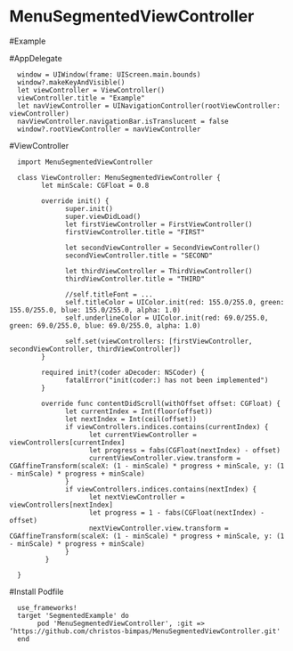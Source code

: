 # MenuSegmentedViewController

#Example

#AppDelegate

      window = UIWindow(frame: UIScreen.main.bounds)
      window?.makeKeyAndVisible()
      let viewController = ViewController()
      viewController.title = "Example"
      let navViewController = UINavigationController(rootViewController: viewController)
      navViewController.navigationBar.isTranslucent = false
      window?.rootViewController = navViewController
        
#ViewController

      import MenuSegmentedViewController

      class ViewController: MenuSegmentedViewController {
            let minScale: CGFloat = 0.8
            
            override init() {
                  super.init()
                  super.viewDidLoad()
                  let firstViewController = FirstViewController()
                  firstViewController.title = "FIRST"

                  let secondViewController = SecondViewController()
                  secondViewController.title = "SECOND"

                  let thirdViewController = ThirdViewController()
                  thirdViewController.title = "THIRD"

                  //self.titleFont = ...
                  self.titleColor = UIColor.init(red: 155.0/255.0, green: 155.0/255.0, blue: 155.0/255.0, alpha: 1.0)
                  self.underlineColor = UIColor.init(red: 69.0/255.0, green: 69.0/255.0, blue: 69.0/255.0, alpha: 1.0)

                  self.set(viewControllers: [firstViewController, secondViewController, thirdViewController])
            }

            required init?(coder aDecoder: NSCoder) {
                  fatalError("init(coder:) has not been implemented")
            }

            override func contentDidScroll(withOffset offset: CGFloat) {
                  let currentIndex = Int(floor(offset))
                  let nextIndex = Int(ceil(offset))
                  if viewControllers.indices.contains(currentIndex) {
                        let currentViewController = viewControllers[currentIndex]
                        let progress = fabs(CGFloat(nextIndex) - offset)
                        currentViewController.view.transform = CGAffineTransform(scaleX: (1 - minScale) * progress + minScale, y: (1 - minScale) * progress + minScale)
                  }
                  if viewControllers.indices.contains(nextIndex) {
                        let nextViewController = viewControllers[nextIndex]
                        let progress = 1 - fabs(CGFloat(nextIndex) - offset)
                        nextViewController.view.transform = CGAffineTransform(scaleX: (1 - minScale) * progress + minScale, y: (1 - minScale) * progress + minScale)
                  }
             }

      }
      
#Install
Podfile

      use_frameworks!
      target 'SegmentedExample' do
           pod 'MenuSegmentedViewController', :git => ‘https://github.com/christos-bimpas/MenuSegmentedViewController.git'
      end
